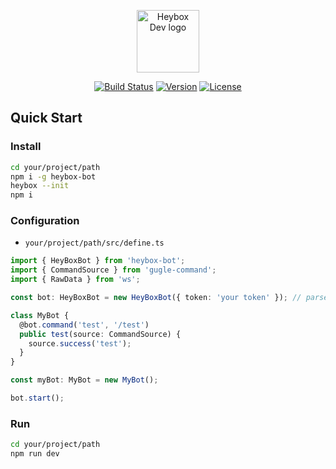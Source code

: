 <p align="center"><a href="https://www.heybox.dev" target="_blank" rel="noopener noreferrer"><img width="100" src="https://www.heybox.dev/icon.svg" alt="Heybox Dev logo"></a></p>

<p align="center">
  <a href="https://github.com/heybox-dev/heybox-bot/actions/workflows/node.ci.yml"><img src="https://github.com/heybox-dev/heybox-bot/actions/workflows/node.ci.yml/badge.svg" alt="Build Status"></a>
  <a href="https://www.npmjs.com/package/heybox-bot"><img src="https://img.shields.io/npm/v/heybox-bot.svg?sanitize=true" alt="Version"></a>
  <a href="https://www.npmjs.com/package/heybox-bot"><img src="https://img.shields.io/npm/l/heybox-bot.svg?sanitize=true" alt="License"></a>
</p>

## Quick Start

### Install

```bash
cd your/project/path
npm i -g heybox-bot
heybox --init
npm i
```

### Configuration

* `your/project/path/src/define.ts`

```typescript
import { HeyBoxBot } from 'heybox-bot';
import { CommandSource } from 'gugle-command';
import { RawData } from 'ws';

const bot: HeyBoxBot = new HeyBoxBot({ token: 'your token' }); // parse your bot token

class MyBot {
  @bot.command('test', '/test')
  public test(source: CommandSource) {
    source.success('test');
  }
}

const myBot: MyBot = new MyBot();

bot.start();
```

### Run

```bash
cd your/project/path
npm run dev
```
